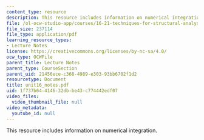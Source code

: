```yaml
---
content_type: resource
description: This resource includes information on numerical integration.
file: /ol-ocw-studio-app/courses/16-21-techniques-for-structural-analysis-and-design-spring-2005/1f737b64414632dbbe43c774442edf07_unit16_notes.pdf
file_size: 237114
file_type: application/pdf
learning_resource_types:
- Lecture Notes
license: https://creativecommons.org/licenses/by-nc-sa/4.0/
ocw_type: OCWFile
parent_title: Lecture Notes
parent_type: CourseSection
parent_uid: 21456ece-c368-4989-e303-93bb6702f1d2
resourcetype: Document
title: unit16_notes.pdf
uid: 1f737b64-4146-32db-be43-c774442edf07
video_files:
  video_thumbnail_file: null
video_metadata:
  youtube_id: null
---
```

This resource includes information on numerical integration.